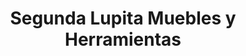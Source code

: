 ---
title: "Segunda Lupita Muebles y Herramientas"
url: /phoenix/segunda-lupita-muebles-y-herramientas/
shop: Allgemein
---